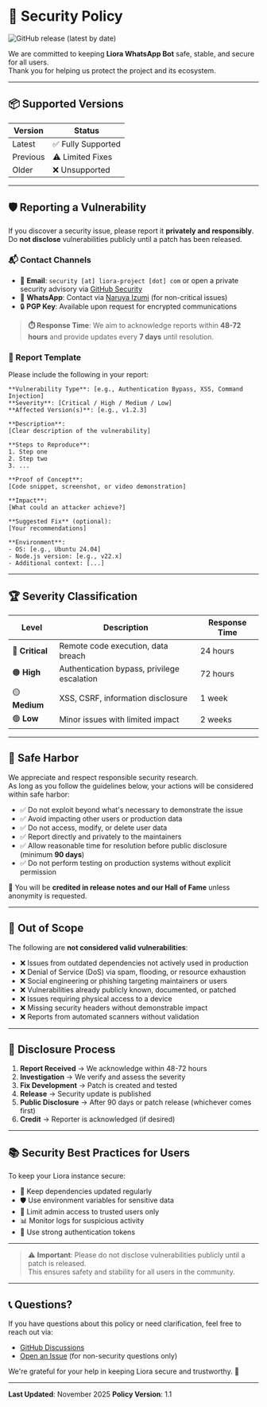 # 🔐 Security Policy

![GitHub release (latest by date)](https://img.shields.io/github/v/release/naruyaizumi/liora?style=for-the-badge&color=ff4dd2&label=Latest%20Release)

We are committed to keeping **Liora WhatsApp Bot** safe, stable, and secure for all users.  
Thank you for helping us protect the project and its ecosystem.

---

## 📦 Supported Versions

| Version   | Status              |
|-----------|---------------------|
| Latest    | ✅ Fully Supported   |
| Previous  | ⚠️ Limited Fixes     |
| Older     | ❌ Unsupported       |

---

## 🛡️ Reporting a Vulnerability

If you discover a security issue, please report it **privately and responsibly**.  
Do **not disclose** vulnerabilities publicly until a patch has been released.

### 📬 Contact Channels

- 📧 **Email**: `security [at] liora-project [dot] com` or open a private security advisory via [GitHub Security](https://github.com/naruyaizumi/liora/security/advisories/new)
- 💬 **WhatsApp**: Contact via [Naruya Izumi](https://wa.me/message/IFR3PARRGAZZE1) (for non-critical issues)
- 🔒 **PGP Key**: Available upon request for encrypted communications

> **⏱️ Response Time**: We aim to acknowledge reports within **48-72 hours** and provide updates every **7 days** until resolution.

### 📝 Report Template

Please include the following in your report:

```
**Vulnerability Type**: [e.g., Authentication Bypass, XSS, Command Injection]
**Severity**: [Critical / High / Medium / Low]
**Affected Version(s)**: [e.g., v1.2.3]

**Description**:
[Clear description of the vulnerability]

**Steps to Reproduce**:
1. Step one
2. Step two
3. ...

**Proof of Concept**:
[Code snippet, screenshot, or video demonstration]

**Impact**:
[What could an attacker achieve?]

**Suggested Fix** (optional):
[Your recommendations]

**Environment**:
- OS: [e.g., Ubuntu 24.04]
- Node.js version: [e.g., v22.x]
- Additional context: [...]
```

---

## 🏆 Severity Classification

| Level    | Description | Response Time |
|----------|-------------|---------------|
| 🔴 **Critical** | Remote code execution, data breach | 24 hours |
| 🟠 **High** | Authentication bypass, privilege escalation | 72 hours |
| 🟡 **Medium** | XSS, CSRF, information disclosure | 1 week |
| 🟢 **Low** | Minor issues with limited impact | 2 weeks |

---

## 🧁 Safe Harbor

We appreciate and respect responsible security research.  
As long as you follow the guidelines below, your actions will be considered within safe harbor:

- ✅ Do not exploit beyond what's necessary to demonstrate the issue
- ✅ Avoid impacting other users or production data
- ✅ Do not access, modify, or delete user data
- ✅ Report directly and privately to the maintainers
- ✅ Allow reasonable time for resolution before public disclosure (minimum **90 days**)
- ✅ Do not perform testing on production systems without explicit permission

🎉 You will be **credited in release notes and our Hall of Fame** unless anonymity is requested.

---

## 🚫 Out of Scope

The following are **not considered valid vulnerabilities**:

- ❌ Issues from outdated dependencies not actively used in production
- ❌ Denial of Service (DoS) via spam, flooding, or resource exhaustion
- ❌ Social engineering or phishing targeting maintainers or users
- ❌ Vulnerabilities already publicly known, documented, or patched
- ❌ Issues requiring physical access to a device
- ❌ Missing security headers without demonstrable impact
- ❌ Reports from automated scanners without validation

---

## 🔄 Disclosure Process

1. **Report Received** → We acknowledge within 48-72 hours
2. **Investigation** → We verify and assess the severity
3. **Fix Development** → Patch is created and tested
4. **Release** → Security update is published
5. **Public Disclosure** → After 90 days or patch release (whichever comes first)
6. **Credit** → Reporter is acknowledged (if desired)

---

## 📚 Security Best Practices for Users

To keep your Liora instance secure:

- 🔄 Keep dependencies updated regularly
- 🛡️ Use environment variables for sensitive data
- 👥 Limit admin access to trusted users only
- 📊 Monitor logs for suspicious activity
- 🔐 Use strong authentication tokens

---

> ⚠️ **Important**: Please do not disclose vulnerabilities publicly until a patch is released.  
> This ensures safety and stability for all users in the community.

---

## 📞 Questions?

If you have questions about this policy or need clarification, feel free to reach out via:
- [GitHub Discussions](https://github.com/naruyaizumi/liora/discussions)
- [Open an Issue](https://github.com/naruyaizumi/liora/issues) (for non-security questions only)

We're grateful for your help in keeping Liora secure and trustworthy. 💜

---

**Last Updated**: November 2025
**Policy Version**: 1.1